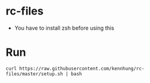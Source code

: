 # rc-files

* You have to install zsh before using this

# Run

```
curl https://raw.githubusercontent.com/kennhung/rc-files/master/setup.sh | bash
```
